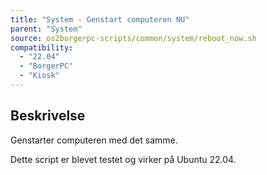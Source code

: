 ```yaml
---
title: "System - Genstart computeren NU"
parent: "System"
source: os2borgerpc-scripts/common/system/reboot_now.sh
compatibility: 
  - "22.04"
  - "BorgerPC"
  - "Kiosk"
---
```


## Beskrivelse
Genstarter computeren med det samme.

Dette script er blevet testet og virker på Ubuntu 22.04.